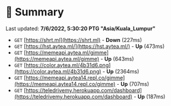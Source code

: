 # 📖 Summary
Last updated: **7/6/2022, 5:30:20 PTG "Asia/Kuala_Lumpur"**

- `GET` [https://shrt.ml](https://shrt.ml) - **Down** (227ms)
- `GET` [https://hst.aytea.ml/](https://hst.aytea.ml/) - **Up** (473ms)
- `GET` [https://memeapi.aytea.ml/gimme](https://memeapi.aytea.ml/gimme) - **Up** (643ms)
- `GET` [https://color.aytea.ml/4b31d6.png](https://color.aytea.ml/4b31d6.png) - **Up** (2364ms)
- `GET` [https://memeapi.aytea14.repl.co/gimme](https://memeapi.aytea14.repl.co/gimme) - **Up** (707ms)
- `GET` [https://teledrivemy.herokuapp.com/dashboard](https://teledrivemy.herokuapp.com/dashboard) - **Up** (187ms)
